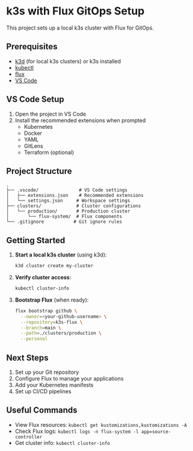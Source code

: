 # k3s with Flux GitOps Setup

This project sets up a local k3s cluster with Flux for GitOps.

## Prerequisites

- [k3d](https://k3d.io/) (for local k3s clusters) or k3s installed
- [kubectl](https://kubernetes.io/docs/tasks/tools/)
- [flux](https://fluxcd.io/docs/installation/)
- [VS Code](https://code.visualstudio.com/)

## VS Code Setup

1. Open the project in VS Code
2. Install the recommended extensions when prompted
   - Kubernetes
   - Docker
   - YAML
   - GitLens
   - Terraform (optional)

## Project Structure

```
.
├── .vscode/               # VS Code settings
│   ├── extensions.json    # Recommended extensions
│   └── settings.json     # Workspace settings
├── clusters/             # Cluster configurations
│   └── production/       # Production cluster
│       └── flux-system/  # Flux components
└── .gitignore           # Git ignore rules
```

## Getting Started

1. **Start a local k3s cluster** (using k3d):
   ```bash
   k3d cluster create my-cluster
   ```

2. **Verify cluster access**:
   ```bash
   kubectl cluster-info
   ```

3. **Bootstrap Flux** (when ready):
   ```bash
   flux bootstrap github \
     --owner=<your-github-username> \
     --repository=k3s-flux \
     --branch=main \
     --path=./clusters/production \
     --personal
   ```

## Next Steps

1. Set up your Git repository
2. Configure Flux to manage your applications
3. Add your Kubernetes manifests
4. Set up CI/CD pipelines

## Useful Commands

- View Flux resources: `kubectl get kustomizations,kustomizations -A`
- Check Flux logs: `kubectl logs -n flux-system -l app=source-controller`
- Get cluster info: `kubectl cluster-info`
